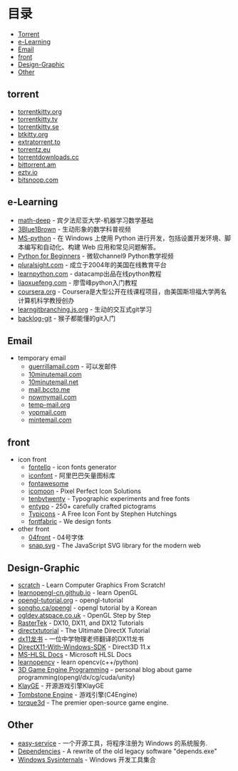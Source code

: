 目录
=================

* [Torrent](#Torrent)
* [e-Learning](#e-Learning)   
* [Email](#Email)  
* [front](#front)  
* [Design-Graphic](#Design-Graphic)  
* [Other](#Other)  

## torrent
* [torrentkitty.org](http://www.torrentkitty.org/)
* [torrentkitty.tv](http://www.torrentkitty.tv/)
* [torrentkitty.se](http://www.torrentkitty.se/)
* [btkitty.org](http://btkitty.org/)
* [extratorrent.to](https://extratorrent.to/)  
* [torrentz.eu](https://torrentz.eu/)  
* [torrentdownloads.cc](http://www.torrentdownloads.cc/) 
* [bittorrent.am](http://www.bittorrent.am/) 
* [eztv.io](https://eztv.io/) 
* [bitsnoop.com](https://bitsnoop.com/) 

## e-Learning
* [math-deep](http://www.cis.upenn.edu/~jean/math-basics.pdf) - 宾夕法尼亚大学-机器学习数学基础
* [3Blue1Brown](https://www.3blue1brown.com/) - 生动形象的数学科普视频
* [MS-python](https://docs.microsoft.com/zh-cn/windows/python/) - 在 Windows 上使用 Python 进行开发，包括设置开发环境、脚本编写和自动化、构建 Web 应用和常见问题解答。
* [Python for Beginners](https://channel9.msdn.com/Series/Intro-to-Python-Development?WT.mc_id=python-c9-niner) - 微软channel9 Python教学视频
* [pluralsight.com]( https://www.pluralsight.com) - 成立于2004年的美国在线教育平台
* [learnpython.com]( https://www.learnpython.org/) - datacamp出品在线python教程
* [liaoxuefeng.com]( https://www.liaoxuefeng.com/wiki/1016959663602400) - 廖雪峰python入门教程
* [coursera.org]( https://www.coursera.org/) - Coursera是大型公开在线课程项目，由美国斯坦福大学两名计算机科学教授创办
* [learngitbranching.js.org](https://learngitbranching.js.org/) - 生动的交互式git学习
* [backlog-git](https://backlog.com/git-tutorial/cn/) - 猴子都能懂的git入门
  
## Email
* temporary email
  * [guerrillamail.com](https://www.guerrillamail.com/) - 可以发邮件
  * [10minutemail.com](https://10minutemail.com/)
  * [10minutemail.net](https://10minutemail.net/)
  * [mail.bccto.me](http://mail.bccto.me/)
  * [nowmymail.com]( https://www.nowmymail.com/)  
  * [temp-mail.org]( https://temp-mail.org/)    
  * [yopmail.com]( http://www.yopmail.com/zh/)     
  * [mintemail.com]( https://www.mintemail.com/)  
## front
* icon front
  * [fontello]( http://www.fontello.com/) - icon fonts generator
  * [iconfont]( https://www.iconfont.cn/) - 阿里巴巴矢量图标库
  * [fontawesome]( https://fontawesome.com/)
  * [icomoon]( https://icomoon.io/) - Pixel Perfect Icon Solutions
  * [tenbytwenty]( http://tenbytwenty.com/) - Typographic experiments and free fonts
  * [entypo]( http://www.entypo.com/) - 250+ carefully crafted pictograms
  * [Typicons](https://www.s-ings.com/typicons/) - A Free Icon Font by Stephen Hutchings
  * [fontfabric]( https://www.fontfabric.com/) - We design fonts
* other front
  * [04front](  http://www.dsg4.com/04/) - 04号字体
  * [snap.svg]( http://snapsvg.io/) - The JavaScript SVG library for the modern web

## Design-Graphic
  * [scratch]( https://www.scratchapixel.com/) - Learn Computer Graphics From Scratch!
  * [learnopengl-cn.github.io](https://learnopengl-cn.github.io/) - learn OpenGL
  * [opengl-tutorial.org](http://www.opengl-tutorial.org/cn/) - opengl-tutorial
  * [songho.ca/opengl](http://www.songho.ca/opengl/) - opengl tutorial by a Korean
  * [ogldev.atspace.co.uk]( http://ogldev.atspace.co.uk/) - OpenGL Step by Step
  * [RasterTek](http://www.rastertek.com) - DX10, DX11, and DX12 Tutorials
  * [directxtutorial](http://www.directxtutorial.com/) - The Ultimate DirectX Tutorial
  * [dx11龙书]( https://enjoyphysics.cn/Soft/NotXNA) -  一位中学物理老师翻译的DX11龙书
  * [DirectX11-With-Windows-SDK](https://github.com/MKXJun/DirectX11-With-Windows-SDK) - Direct3D 11.x
  * [MS-HLSL Docs](https://docs.microsoft.com/zh-cn/windows/win32/direct3dhlsl/dx-graphics-hlsl) - Microsoft HLSL Docs
  * [learnopencv](https://www.learnopencv.com/) - learn opencv(c++/python)
  * [3D Game Engine Programming](https://www.3dgep.com/) - personal blog about game programming(opengl/dx/cg/cuda/unity)
  * [KlayGE](http://www.klayge.org/) - 开源游戏引擎KlayGE
  * [Tombstone Engine](http://tombstoneengine.com/) - 游戏引擎(C4Engine)
  * [torque3d](http://torque3d.org/) - The premier open-source game engine.
  
 ## Other
  * [easy-service](https://github.com/pandolia/easy-service) - 一个开源工具，将程序注册为 Windows 的系统服务.  
  * [Dependencies]( https://github.com/lucasg/Dependencies) - A rewrite of the old legacy software "depends.exe" 
  * [Windows Sysinternals](https://docs.microsoft.com/en-us/sysinternals/) - Windows 开发工具集合   
  
  


  
  
  
  
